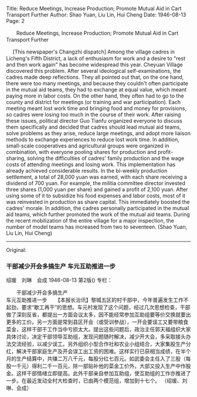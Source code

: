 Title: Reduce Meetings, Increase Production; Promote Mutual Aid in Cart Transport Further
Author: Shao Yuan, Liu Lin, Hui Cheng
Date: 1946-08-13
Page: 2

　　Reduce Meetings, Increase Production;
    Promote Mutual Aid in Cart Transport Further

　  [This newspaper's Changzhi dispatch] Among the village cadres in Licheng's Fifth District, a lack of enthusiasm for work and a desire to "rest and then work again" has become widespread this year. Cheyuan Village discovered this problem. After several ideological self-examinations, the cadres made deep reflections. They all pointed out that, on the one hand, there were too many meetings, and because they couldn't often participate in the mutual aid teams, they had to exchange at equal value, which meant paying more in labor costs. On the other hand, they often had to go to the county and district for meetings (or training and war participation). Each meeting meant lost work time and bringing food and money for provisions, so cadres were losing too much in the course of their work. After raising these issues, political director Guo Tianfu organized everyone to discuss them specifically and decided that cadres should lead mutual aid teams, solve problems as they arise, reduce large meetings, and adopt more liaison methods to exchange experiences to reduce lost work time. In addition, small-scale cooperatives and agricultural groups were organized in combination, with everyone pooling shares for production and profit-sharing, solving the difficulties of cadres' family production and the wage costs of attending meetings and losing work. This implementation has already achieved considerable results. In the bi-weekly production settlement, a total of 28,000 yuan was earned, with each share receiving a dividend of 700 yuan. For example, the militia committee director invested three shares (1,000 yuan per share) and gained a profit of 2,100 yuan. After using some of it to subsidize his food expenses and labor costs, most of it was reinvested in production as share capital. This immediately boosted the cadres' morale. In addition, the cadres personally participated in the mutual aid teams, which further promoted the work of the mutual aid teams. During the recent mobilization of the entire village for a major inspection, the number of model teams has increased from two to seventeen. (Shao Yuan, Liu Lin, Hui Cheng)



<hr /> 

Original: 


### 干部减少开会多搞生产  车元互助推进一步
绍瑗　刘琳　会成
1946-08-13
第2版()
专栏：

　　干部减少开会多搞生产            
    车元互助推进一步
　  【本报长治讯】黎城五区的村干部中，今年普遍发生工作不起劲，要求“歇工再干”的思想。车元村发现了这个问题，经过几次思想检查，干部做了深刻反省，都提出一方面会议太多，因不能经常参加互助组要等价交换就要出更多的工价。另一方面是常到县区开会（或受训参战），一开会要误工又要带粮食菜金，这样干部干工作当中亏损太大。提出这些问题后，政治主任郭天福组织大家具体讨论，决定干部领导互助组，发现问题随时解决，减少开大会，多采取接头办法交流经验，以减少误工。另外组织小型合作社和农业小组结合，大家集股生产分红，解决干部家庭生产及开会误工出工资的困难。这样实行已获相当成绩，在半个月的生产结算中，共赚二万八千元，每股分红七百元。如武委会主任入了三股（每股一千元）得利二千一百元，除一部贴补他的菜金工价外，大部又投入生产中作股金。这样干部情绪立即提高。此外干部亲自参加互助组，使互助组的工作亦推进了一步。在最近发动全村大检查时，已由两个模范组，增加到十七个。  （绍瑗、刘琳、会成）
